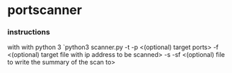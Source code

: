 # portscanner


### instructions

with with python 3 
`python3 scanner.py -t <target ip addresses> -p <(optional) target ports> -f <(optional) target file with ip address to be scanned> -s <the scan to run> -sf <(optional) file to write the summary of the scan to>
